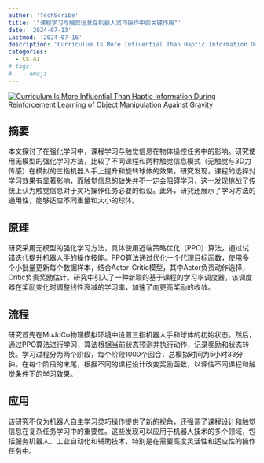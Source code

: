 ```yaml
---
author: 'TechScribe'
title: '"课程学习与触觉信息在机器人灵巧操作中的关键作用"'
date: '2024-07-13'
Lastmod: '2024-07-16'
description: 'Curriculum Is More Influential Than Haptic Information During Reinforcement Learning of Object Manipulation Against Gravity'
categories:
  - CS.AI
# tags:
#   - emoji
---
```


[![Curriculum Is More Influential Than Haptic Information During Reinforcement Learning of Object Manipulation Against Gravity](https://arxiv-research-1301205113.cos.ap-guangzhou.myqcloud.com/images/2407.09986v1.pdf_0.jpg)](https://arxiv.org/abs/2407.09986v1)

## 摘要

本文探讨了在强化学习中，课程学习与触觉信息在物体操控任务中的影响。研究使用无模型的强化学习方法，比较了不同课程和两种触觉信息模式（无触觉与3D力传感）在模拟的三指机器人手上提升和旋转球体的效果。研究发现，课程的选择对学习效果有显著影响，而触觉信息的缺失并不一定会阻碍学习，这一发现挑战了传统上认为触觉信息对于灵巧操作任务必要的假设。此外，研究还展示了学习方法的通用性，能够适应不同重量和大小的球体。<!--more-->

## 原理

研究采用无模型的强化学习方法，具体使用近端策略优化（PPO）算法，通过试错迭代提升机器人手的操作技能。PPO算法通过优化一个代理目标函数，使用多个小批量更新每个数据样本，结合Actor-Critic模型，其中Actor负责动作选择，Critic负责奖励估计。研究中引入了一种新颖的基于课程的学习率调度器，该调度器在奖励变化时调整线性衰减的学习率，加速了向更高奖励的收敛。

## 流程

研究首先在MuJoCo物理模拟环境中设置三指机器人手和球体的初始状态。然后，通过PPO算法进行学习，算法根据当前状态预测并执行动作，记录奖励和状态转换。学习过程分为两个阶段，每个阶段1000个回合，总模拟时间为5小时33分钟。在每个阶段的末尾，根据不同的课程设计改变奖励函数，以评估不同课程和触觉条件下的学习效果。

## 应用

该研究不仅为机器人自主学习灵巧操作提供了新的视角，还强调了课程设计和触觉信息在复杂任务学习中的重要性。这些发现可以应用于机器人技术的多个领域，包括服务机器人、工业自动化和辅助技术，特别是在需要高度灵活性和适应性的操作任务中。